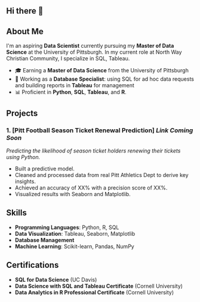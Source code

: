 ## Hi there 👋

## About Me
I'm an aspiring **Data Scientist** currently pursuing my **Master of Data Science** at the University of Pittsburgh. In my current role at North Way Christian Community, I specialize in SQL, Tableau.

- 🎓 Earning a **Master of Data Science** from the University of Pittsburgh
- 💼 Working as a **Database Specialist**: using SQL for ad hoc data requests and building reports in **Tableau** for management
- 📊 Proficient in **Python**, **SQL**, **Tableau**, and **R**.

## Projects

### 1. [Pitt Football Season Ticket Renewal Prediction] *Link Coming Soon*
*Predicting the likelihood of season ticket holders renewing their tickets using Python.*

- Built a predictive model.
- Cleaned and processed data from real Pitt Athletics Dept to derive key insights.
- Achieved an accuracy of XX% with a precision score of XX%.
- Visualized results with Seaborn and Matplotlib.

## Skills
- **Programming Languages**: Python, R, SQL
- **Data Visualization**: Tableau, Seaborn, Matplotlib
- **Database Management**
- **Machine Learning**: Scikit-learn, Pandas, NumPy

## Certifications
- **SQL for Data Science** (UC Davis)
- **Data Science with SQL and Tableau Certificate** (Cornell University)
- **Data Analytics in R Professional Certificate** (Cornell University)


<!--
**TravisRogan/TravisRogan** is a ✨ _special_ ✨ repository because its `README.md` (this file) appears on your GitHub profile.

Here are some ideas to get you started:

- 🔭 I’m currently working on ...
- 🌱 I’m currently learning ...
- 👯 I’m looking to collaborate on ...
- 🤔 I’m looking for help with ...
- 💬 Ask me about ...
- 📫 How to reach me: ...
- 😄 Pronouns: ...
- ⚡ Fun fact: ...
-->
